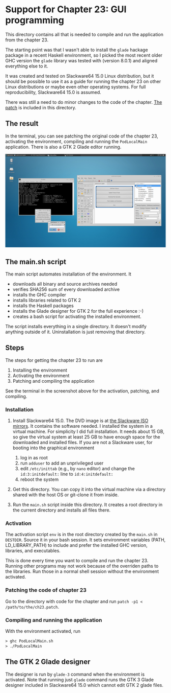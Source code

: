# Support for Chapter 23: GUI programming

This directory contains all that is needed to compile and run the application
from the chapter 23.

The starting point was that I wasn't able to install the `glade` hackage package
in a recent Haskell environment, so I picked the most recent older GHC version
the `glade` library was tested with (version 8.0.1) and aligned everything else
to it.

It was created and tested on Slackware64 15.0 Linux distribution, but it should
be possible to use it as a guide for running the chapter 23 on other Linux
distributions or maybe even other operating systems. For full reproducibility,
Slackware64 15.0 is assumed.

There was still a need to do minor changes to the code of the chapter. [The
patch](ch23.patch) is included in this directory.

## The result

In the terminal, you can see patching the original code of the chapter 23,
activating the environment, compiling and running the `PodLocalMain`
application. There is also a GTK 2 Glade editor running.

![Running PodLocalMain and GTK 2 Glade designer](ch23.png?raw=true)

## The main.sh script

The main script automates installation of the environment. It
* downloads all binary and source archives needed
* verifies SHA256 sum of every downloaded archive
* installs the GHC compiler
* installs libraries related to GTK 2
* installs the Haskell packages
* installs the Glade designer for GTK 2 for the full experience :-)
* creates a bash script for activating the installed environment.

The script installs everything in a single directory. It doesn't modify anything
outside of it. Uninstallation is just removing that directory.

## Steps

The steps for getting the chapter 23 to run are
1. Installing the environment
2. Activating the environment
3. Patching and compiling the application

See the terminal in the screenshot above for the activation, patching, and compiling.

### Installation

1. Install Slackware64 15.0. The DVD image is at [the Slackware ISO
mirrors](https://mirrors.slackware.com/slackware/slackware-iso/slackware64-15.0-iso/). It
contains the software needed. I installed the system in a virtual machine. For
simplicity I did full installation. It needs about 15 GB, so give the virtual
system at least 25 GB to have enough space for the downloaded and installed
files. If you are not a Slackware user, for booting into the graphical environment
   1. log in as root
   2. run `adduser` to add an unprivileged user
   3. edit `/etc/inittab` (e.g., by `nano` editor) and change the
   `id:3:initdefault:` line to `id:4:initdefault:`
   4. reboot the system

2.  Get this directory. You can copy it into the virtual machine via a directory
shared with the host OS or git-clone it from inside.
4.  Run the `main.sh` script inside this directory. It creates a root directory
in the current directory and installs all files there.

### Activation

The activation script `env` is in the root directory created by the `main.sh` in
`DESTDIR`. Source it in your bash session. It sets environment variables (PATH,
LD_LIBRARY_PATH) to include and prefer the installed GHC version, libraries, and
executables.

This is done every time you want to compile and run the chapter 23. Running
other programs may not work because of the overriden paths to the libraries. Run
those in a normal shell session without the environment activated.

### Patching the code of chapter 23

Go to the directory with code for the chapter and run `patch -p1 < /path/to/the/ch23.patch`.

### Compiling and running the application

With the environment activated, run
```
> ghc PodLocalMain.sh
> ./PodLocalMain
```

## The GTK 2 Glade designer

The designer is run by `glade-3` command when the environment is activated. Note
that running just `glade` command runs the GTK 3 Glade designer included in
Slackware64 15.0 which cannot edit GTK 2 glade files.

